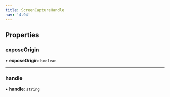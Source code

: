 ```yaml
---
title: ScreenCaptureHandle
nav: '4.94'
---
```


## Properties

### exposeOrigin

• **exposeOrigin**: `boolean`

---

### handle

• **handle**: `string`
